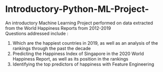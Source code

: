 # Introductory-Python-ML-Project-
An introductory Machine Learning Project performed on data extracted from the World Happiness Reports from 2012-2019 <br>
Questions addressed include : <br>
1. Which are the happiest countries in 2019, as well as an analysis of the rankings through the past the decade <br>
2. Predicting the Happiness Index of Singapore in the 2020 World Happiness Report, as well as its position in the rankings <br>
3. Identifying the top predictors of happiness with Feature Engineering 

